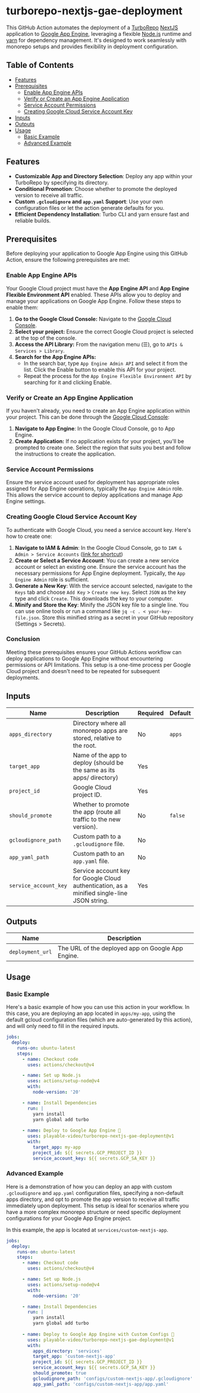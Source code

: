 # turborepo-nextjs-gae-deployment

This GitHub Action automates the deployment of a [TurboRepo](https://turbo.build/) [NextJS](https://nextjs.org/) application to [Google App Engine](https://cloud.google.com/appengine?hl=en), leveraging a flexible [Node.js](https://nodejs.org/en) runtime and [yarn](https://yarnpkg.com/) for dependency management. It's designed to work seamlessly with monorepo setups and provides flexibility in deployment configuration.

## Table of Contents

- [Features](#features)
- [Prerequisites](#prerequisites)
  - [Enable App Engine APIs](#enable-app-engine-apis)
  - [Verify or Create an App Engine Application](#verify-or-create-an-app-engine-application)
  - [Service Account Permissions](#service-account-permissions)
  - [Creating Google Cloud Service Account Key](#creating-google-cloud-service-account-key)
- [Inputs](#inputs)
- [Outputs](#outputs)
- [Usage](#usage)
  - [Basic Example](#basic-example)
  - [Advanced Example](#advanced-example)

## Features

- **Customizable App and Directory Selection**: Deploy any app within your TurboRepo by specifying its directory.
- **Conditional Promotion**: Choose whether to promote the deployed version to receive all traffic.
- **Custom `.gcloudignore` and `app.yaml` Support**: Use your own configuration files or let the action generate defaults for you.
- **Efficient Dependency Installation**: Turbo CLI and yarn ensure fast and reliable builds.

## Prerequisites

Before deploying your application to Google App Engine using this GitHub Action, ensure the following prerequisites are met:

### Enable App Engine APIs

Your Google Cloud project must have the **App Engine API** and **App Engine Flexible Environment API** enabled. These APIs allow you to deploy and manage your applications on Google App Engine. Follow these steps to enable them:

1. **Go to the Google Cloud Console:** Navigate to the [Google Cloud Console](https://console.cloud.google.com/).
2. **Select your project:** Ensure the correct Google Cloud project is selected at the top of the console.
3. **Access the API Library:** From the navigation menu (☰), go to `APIs & Services > Library`.
4. **Search for the App Engine APIs:**
    * In the search bar, type `App Engine Admin API` and select it from the list. Click the Enable button to enable this API for your project.
    * Repeat the process for the `App Engine Flexible Environment API` by searching for it and clicking Enable.

### Verify or Create an App Engine Application

If you haven't already, you need to create an App Engine application within your project. This can be done through the [Google Cloud Console](https://console.cloud.google.com/):

1. **Navigate to App Engine**: In the Google Cloud Console, go to App Engine.
2. **Create Application:** If no application exists for your project, you'll be prompted to create one. Select the region that suits you best and follow the instructions to create the application.

### Service Account Permissions

Ensure the service account used for deployment has appropriate roles assigned for App Engine operations, typically the `App Engine Admin` role. This allows the service account to deploy applications and manage App Engine settings.

### Creating Google Cloud Service Account Key

To authenticate with Google Cloud, you need a service account key. Here's how to create one:

1. **Navigate to IAM & Admin**: In the Google Cloud Console, go to `IAM & Admin > Service Accounts` ([link for shortcut](https://console.cloud.google.com/iam-admin/serviceaccounts))
2. **Create or Select a Service Account**: You can create a new service account or select an existing one. Ensure the service account has the necessary permissions for App Engine deployment. Typically, the `App Engine Admin` role is sufficient.
3. **Generate a New Key**: With the service account selected, navigate to the `Keys` tab and choose `Add Key` > `Create new key`. Select `JSON` as the key type and click `Create`. This downloads the key to your computer.
4. **Minify and Store the Key**: Minify the JSON key file to a single line. You can use online tools or run a command like `jq -c . < your-key-file.json`. Store this minified string as a secret in your GitHub repository (Settings > Secrets).

### Conclusion
Meeting these prerequisites ensures your GitHub Actions workflow can deploy applications to Google App Engine without encountering permissions or API limitations. This setup is a one-time process per Google Cloud project and doesn't need to be repeated for subsequent deployments.

## Inputs

| Name                 | Description                                                                                   | Required | Default  |
|----------------------|-----------------------------------------------------------------------------------------------|----------|----------|
| `apps_directory`     | Directory where all monorepo apps are stored, relative to the root.                           | No       | `apps`   |
| `target_app`         | Name of the app to deploy (should be the same as its apps/ directory)                         | Yes      |       |
| `project_id`         | Google Cloud project ID.                                                                      | Yes      |       |
| `should_promote`     | Whether to promote the app (route all traffic to the new version).                            | No       | `false`  |
| `gcloudignore_path`  | Custom path to a `.gcloudignore` file.                                                        | No       |       |
| `app_yaml_path`      | Custom path to an `app.yaml` file.                                                            | No       |      |
| `service_account_key`| Service account key for Google Cloud authentication, as a minified single-line JSON string.   | Yes      |       |

## Outputs

| Name            | Description                                  |
|-----------------|----------------------------------------------|
| `deployment_url`| The URL of the deployed app on Google App Engine. |

## Usage

### Basic Example

Here's a basic example of how you can use this action in your workflow. In this case, you are deploying an app located in `apps/my-app`, using the default gcloud configuration files (which are auto-generated by this action), and will only need to fill in the required inputs.

```yaml
jobs:
  deploy:
    runs-on: ubuntu-latest
    steps:
      - name: Checkout code
        uses: actions/checkout@v4

      - name: Set up Node.js
        uses: actions/setup-node@v4
        with:
          node-version: '20'

      - name: Install Dependencies
        run: |
          yarn install
          yarn global add turbo
      
      - name: Deploy to Google App Engine 🚀
        uses: playable-video/turborepo-nextjs-gae-deployment@v1
        with:
          target_app: my-app
          project_id: ${{ secrets.GCP_PROJECT_ID }}
          service_account_key: ${{ secrets.GCP_SA_KEY }}
```

### Advanced Example

Here is a demonstration of how you can deploy an app with custom `.gcloudignore` and `app.yaml` configuration files, specifying a non-default apps directory, and opt to promote the app version to receive all traffic immediately upon deployment. This setup is ideal for scenarios where you have a more complex monorepo structure or need specific deployment configurations for your Google App Engine project.

In this example, the app is located at `services/custom-nextjs-app`.

```yaml
jobs:
  deploy:
    runs-on: ubuntu-latest
    steps:
      - name: Checkout code
        uses: actions/checkout@v4

      - name: Set up Node.js
        uses: actions/setup-node@v4
        with:
          node-version: '20'

      - name: Install Dependencies
        run: |
          yarn install
          yarn global add turbo
      
      - name: Deploy to Google App Engine with Custom Configs 🚀
        uses: playable-video/turborepo-nextjs-gae-deployment@v1
        with:
          apps_directory: 'services'
          target_app: 'custom-nextjs-app'
          project_id: ${{ secrets.GCP_PROJECT_ID }}
          service_account_key: ${{ secrets.GCP_SA_KEY }}
          should_promote: true
          gcloudignore_path: 'configs/custom-nextjs-app/.gcloudignore'
          app_yaml_path: 'configs/custom-nextjs-app/app.yaml'
```
